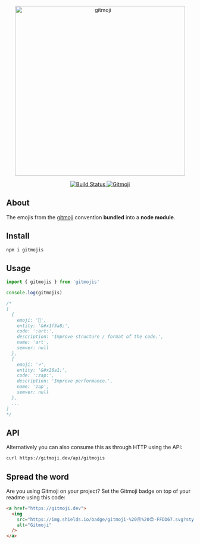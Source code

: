 <p align="center">
	<a href="https://gitmoji.dev">
		<img src="https://cloud.githubusercontent.com/assets/7629661/20073135/4e3db2c2-a52b-11e6-85e1-661a8212045a.gif" width="456" alt="gitmoji">
	</a>
</p>
<p align="center">
	<a href="https://github.com/carloscuesta/gitmoji/actions?query=workflow%3ACI+branch%3Amaster">
		<img src="https://img.shields.io/github/actions/workflow/status/carloscuesta/gitmoji/ci.yml?branch=master&style=flat-square"
			 alt="Build Status">
	</a>
	<a href="https://gitmoji.dev">
		<img src="https://img.shields.io/badge/gitmoji-%20😜%20😍-FFDD67.svg?style=flat-square"
			 alt="Gitmoji">
	</a>
</p>

## About

The emojis from the [gitmoji](https://gitmoji.dev) convention **bundled** into a **node module**.

## Install

```bash
npm i gitmojis
```

## Usage

```js
import { gitmojis } from 'gitmojis'

console.log(gitmojis)

/*
[
  {
    emoji: '🎨',
    entity: '&#x1f3a8;',
    code: ':art:',
    description: 'Improve structure / format of the code.',
    name: 'art',
    semver: null
  },
  {
    emoji: '⚡️',
    entity: '&#x26a1;',
    code: ':zap:',
    description: 'Improve performance.',
    name: 'zap',
    semver: null
  },
  ...
]
*/
```

## API

Alternatively you can also consume this as through HTTP using the API:
  
```bash
curl https://gitmoji.dev/api/gitmojis
```

## Spread the word

Are you using Gitmoji on your project? Set the Gitmoji badge on top of your readme using this code:

```html
<a href="https://gitmoji.dev">
  <img
    src="https://img.shields.io/badge/gitmoji-%20😜%20😍-FFDD67.svg?style=flat-square"
    alt="Gitmoji"
  />
</a>
```
